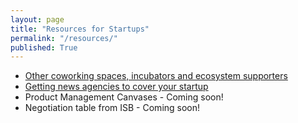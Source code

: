 ```yaml
---
layout: page
title: "Resources for Startups"
permalink: "/resources/"
published: True
---
```


- [Other coworking spaces, incubators and ecosystem supporters](https://docs.google.com/spreadsheets/d/1YtrUAWkUDrS2Mz6iyIq8IBJMGYqGDROfLLkGwfLxsuA/edit?usp=sharing)
- [Getting news agencies to cover your startup](https://blog.jaagastartup.in/getting-news-agencies-to-cover-your-startup-ed654519a917)
- Product Management Canvases - Coming soon!
- Negotiation table from ISB - Coming soon!
